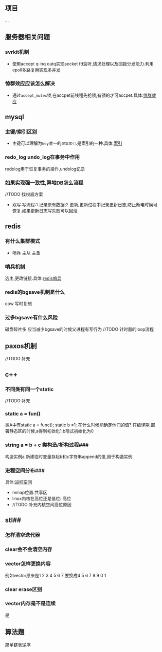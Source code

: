 ## 项目 ##
...

## 服务器相关问题 ##
### svrkit机制 ###
- 使用accept q inq outq实现socket fd监听,请求处理以及回报分发能力.利用epoll多路复用实现多并发
### 惊群效应应该怎么解决 ###
- 通过`accept_mutex`锁,在accpet前线程先抢锁,有锁的才可accpet.具体:[惊群效应](../linux/惊群效应.md)
## mysql ##
### 主键/索引区别 ###
- 主键可以理解为`key`唯一的`聚集索引`.是索引的一种.具体:[索引](../mysql/索引&主键.md)
### redo_log undo_log在事务中作用 ###
redolog用于恢复事务的操作,undolog记录
### 如果实现强一致性,异地DB怎么流程 ###
//TODO 找权威方案
- 双写.写流程:1.记录原有数据;2.更新,更新过程中记录更新日志,防止断电时候可恢复.如果更新日志写失败可以回滚

## redis ##
### 有什么集群模式 ###
- 哨兵 主从 主备
### 哨兵机制 ###
选主,更改链接.具体:[redis哨兵](../redis/哨兵.md)
### redis的bgsave机制是什么 ###
cow 写时复制
### 过多bgsave有什么风险 ###
磁盘碎片多 应当减少bgsave的时候父进程有写行为
//TODO 计时器的loop流程

## paxos机制 ##
//TODO 补充

## c++ ##
### 不同类有同一个static
//TODO 补充
### static a = fun() ###
类A中有static a = func(); static b =1; 在什么时候能确定他们的值?
在编译期,部署静态区的时候,a得到初始化1,b隐式初始化为0

### string a = b + c 类构造/析构过程###
构造实例a,新建临时变量存起b和c字符串append的值,用于构造实例

### 进程空间分布###
具体:[进程空间](../linux/进程内存分布.md)
- mmap位置:共享区
- linux内核在高位还是低位: 高位
- //TODO 补充内核空间高位原因

## stl##
### 怎样清空迭代器 ###
### clear会不会清空内存 ###
### vector怎样更换内容 ###
例如vector原来是1 2 3 4 5 6 7  要换成4 5 6 7 8 9 0 1 
### clear erase区别 ###
### vector内存是不是连续 ###
是

## 算法题 ##
简单链表逆序
